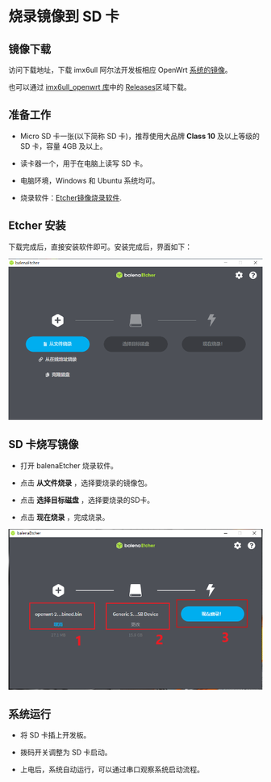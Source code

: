 # 烧录镜像到 SD 卡

## 镜像下载

访问下载地址，下载 imx6ull 阿尔法开发板相应 OpenWrt [系统的镜像](https://github.com/boxwoodt/imx6ull_openwrt/releases/download/v1.0/openwrt-23.05-snapshot-r0+23781-0844937947-imx-cortexa7-imx6ull-atk-emmc-squashfs-combined.bin)。

也可以通过 [imx6ull_openwrt 库](https://github.com/boxwoodt/imx6ull_openwrt)中的 [Releases](https://github.com/boxwoodt/imx6ull_openwrt/releases)区域下载。

## 准备工作

- Micro SD 卡一张(以下简称 SD 卡)，推荐使用大品牌 **Class 10** 及以上等级的 SD 卡，容量 4GB 及以上。

- 读卡器一个，用于在电脑上读写 SD 卡。

- 电脑环境，Windows 和 Ubuntu 系统均可。

- 烧录软件：[Etcher镜像烧录软件](https://etcher.balena.io/#download-etcher).

## Etcher 安装

下载完成后，直接安装软件即可。安装完成后，界面如下：

![](../media/openwrt/balenaEtcher.png)

## SD 卡烧写镜像

- 打开 balenaEtcher 烧录软件。

- 点击 **从文件烧录** ，选择要烧录的镜像包。

- 点击 **选择目标磁盘** ，选择要烧录的SD卡。

- 点击 **现在烧录** ，完成烧录。

![](../media/openwrt/firmware_burn.png)

## 系统运行

- 将 SD 卡插上开发板。

- 拨码开关调整为 SD 卡启动。

- 上电后，系统自动运行，可以通过串口观察系统启动流程。

